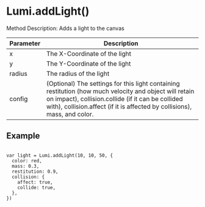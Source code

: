 <h1>Lumi.addLight()</h1>
<p>Method Description: Adds a light to the canvas</p>
<table>
  <thead>
    <tr>
      <th>Parameter</th>
      <th>Description</th>
    </tr>
  </thead>
  <tbody>
    <tr>
      <td>x</td>
      <td>The X-Coordinate of the light</td>
    </tr>
    <tr>
      <td>y</td>
      <td>The Y-Coordinate of the light</td>
    </tr>
    <tr>
      <td>radius</td>
      <td>The radius of the light</td>
    </tr>
    <tr>
      <td>config</td>
      <td>(Optional) The settings for this light containing restitution (how much velocity and object will retain on impact), collision.collide (if it can be collided with), collision.affect (if it is affected by collisions), mass, and color.</td>
    </tr>
  </tbody>
</table>
<h2>Example</h2>
<pre><code class="language-JavaScript">
var light = Lumi.addLight(10, 10, 50, {
  color: red,
  mass: 0.3,
  restitution: 0.9,
  collision: {
    affect: true,
    collide: true,
  },
})
</code></pre>
